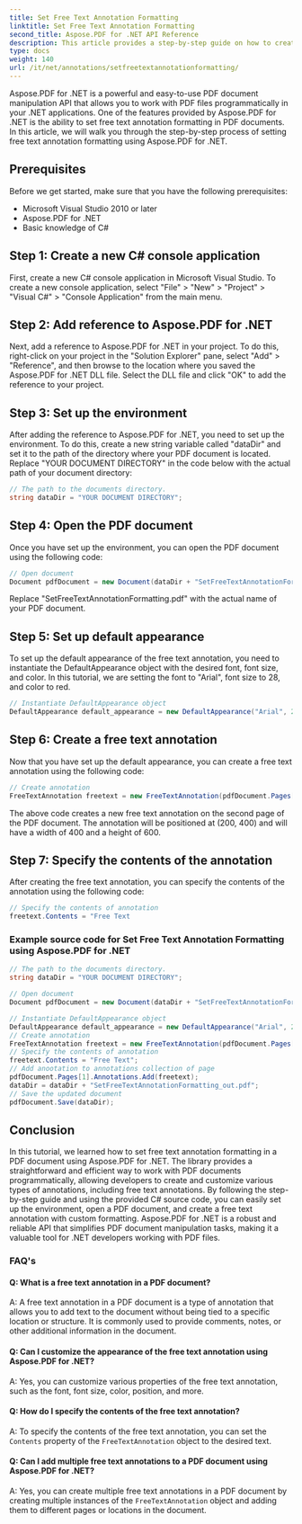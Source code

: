 ```yaml
---
title: Set Free Text Annotation Formatting
linktitle: Set Free Text Annotation Formatting
second_title: Aspose.PDF for .NET API Reference
description: This article provides a step-by-step guide on how to create a free text annotation and specify its contents using Aspose.PDF for .NET
type: docs
weight: 140
url: /it/net/annotations/setfreetextannotationformatting/
---
```

Aspose.PDF for .NET is a powerful and easy-to-use PDF document manipulation API that allows you to work with PDF files programmatically in your .NET applications. One of the features provided by Aspose.PDF for .NET is the ability to set free text annotation formatting in PDF documents. In this article, we will walk you through the step-by-step process of setting free text annotation formatting using Aspose.PDF for .NET.

## Prerequisites

Before we get started, make sure that you have the following prerequisites:

- Microsoft Visual Studio 2010 or later
- Aspose.PDF for .NET
- Basic knowledge of C#



## Step 1: Create a new C# console application

First, create a new C# console application in Microsoft Visual Studio. To create a new console application, select "File" > "New" > "Project" > "Visual C#" > "Console Application" from the main menu.

## Step 2: Add reference to Aspose.PDF for .NET

Next, add a reference to Aspose.PDF for .NET in your project. To do this, right-click on your project in the "Solution Explorer" pane, select "Add" > "Reference", and then browse to the location where you saved the Aspose.PDF for .NET DLL file. Select the DLL file and click "OK" to add the reference to your project.

## Step 3: Set up the environment

After adding the reference to Aspose.PDF for .NET, you need to set up the environment. To do this, create a new string variable called "dataDir" and set it to the path of the directory where your PDF document is located. Replace "YOUR DOCUMENT DIRECTORY" in the code below with the actual path of your document directory:

```csharp
// The path to the documents directory.
string dataDir = "YOUR DOCUMENT DIRECTORY";
```

## Step 4: Open the PDF document

Once you have set up the environment, you can open the PDF document using the following code:

```csharp
// Open document
Document pdfDocument = new Document(dataDir + "SetFreeTextAnnotationFormatting.pdf");
```

Replace "SetFreeTextAnnotationFormatting.pdf" with the actual name of your PDF document.

## Step 5: Set up default appearance

To set up the default appearance of the free text annotation, you need to instantiate the DefaultAppearance object with the desired font, font size, and color. In this tutorial, we are setting the font to "Arial", font size to 28, and color to red.

```csharp
// Instantiate DefaultAppearance object
DefaultAppearance default_appearance = new DefaultAppearance("Arial", 28, System.Drawing.Color.Red);
```

## Step 6: Create a free text annotation

Now that you have set up the default appearance, you can create a free text annotation using the following code:

```csharp
// Create annotation
FreeTextAnnotation freetext = new FreeTextAnnotation(pdfDocument.Pages[1], new Aspose.Pdf.Rectangle(200, 400, 400, 600), default_appearance);
```

The above code creates a new free text annotation on the second page of the PDF document. The annotation will be positioned at (200, 400) and will have a width of 400 and a height of 600.

## Step 7: Specify the contents of the annotation

After creating the free text annotation, you can specify the contents of the annotation using the following code:

```csharp
// Specify the contents of annotation
freetext.Contents = "Free Text
```

### Example source code for Set Free Text Annotation Formatting using Aspose.PDF for .NET
```csharp
// The path to the documents directory.
string dataDir = "YOUR DOCUMENT DIRECTORY";

// Open document
Document pdfDocument = new Document(dataDir + "SetFreeTextAnnotationFormatting.pdf");

// Instantiate DefaultAppearance object
DefaultAppearance default_appearance = new DefaultAppearance("Arial", 28, System.Drawing.Color.Red);
// Create annotation
FreeTextAnnotation freetext = new FreeTextAnnotation(pdfDocument.Pages[1], new Aspose.Pdf.Rectangle(200, 400, 400, 600), default_appearance);
// Specify the contents of annotation
freetext.Contents = "Free Text";
// Add anootation to annotations collection of page
pdfDocument.Pages[1].Annotations.Add(freetext);
dataDir = dataDir + "SetFreeTextAnnotationFormatting_out.pdf";
// Save the updated document
pdfDocument.Save(dataDir);            
```

## Conclusion

In this tutorial, we learned how to set free text annotation formatting in a PDF document using Aspose.PDF for .NET. The library provides a straightforward and efficient way to work with PDF documents programmatically, allowing developers to create and customize various types of annotations, including free text annotations. By following the step-by-step guide and using the provided C# source code, you can easily set up the environment, open a PDF document, and create a free text annotation with custom formatting. Aspose.PDF for .NET is a robust and reliable API that simplifies PDF document manipulation tasks, making it a valuable tool for .NET developers working with PDF files.

### FAQ's

#### Q: What is a free text annotation in a PDF document?

A: A free text annotation in a PDF document is a type of annotation that allows you to add text to the document without being tied to a specific location or structure. It is commonly used to provide comments, notes, or other additional information in the document.

#### Q: Can I customize the appearance of the free text annotation using Aspose.PDF for .NET?

A: Yes, you can customize various properties of the free text annotation, such as the font, font size, color, position, and more.

#### Q: How do I specify the contents of the free text annotation?

A: To specify the contents of the free text annotation, you can set the `Contents` property of the `FreeTextAnnotation` object to the desired text.

#### Q: Can I add multiple free text annotations to a PDF document using Aspose.PDF for .NET?

A: Yes, you can create multiple free text annotations in a PDF document by creating multiple instances of the `FreeTextAnnotation` object and adding them to different pages or locations in the document.